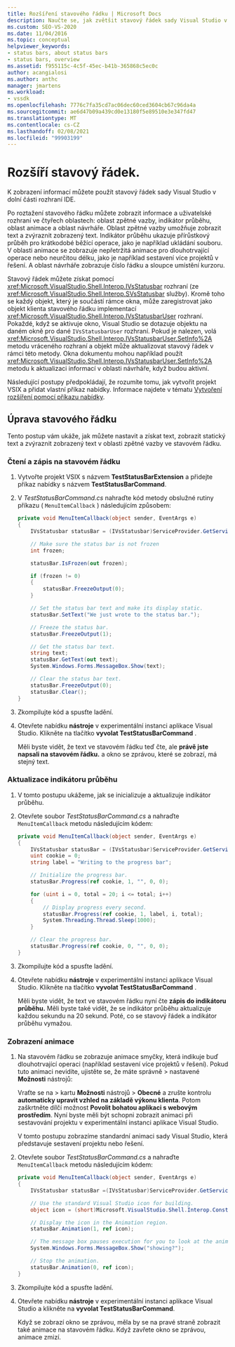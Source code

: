 ```yaml
---
title: Rozšíření stavového řádku | Microsoft Docs
description: Naučte se, jak zvětšit stavový řádek sady Visual Studio v dolní části integrovaného vývojového prostředí (IDE), která zobrazuje informace.
ms.custom: SEO-VS-2020
ms.date: 11/04/2016
ms.topic: conceptual
helpviewer_keywords:
- status bars, about status bars
- status bars, overview
ms.assetid: f955115c-4c5f-45ec-b41b-365868c5ec0c
author: acangialosi
ms.author: anthc
manager: jmartens
ms.workload:
- vssdk
ms.openlocfilehash: 7776c7fa35cd7ac06dec60ced3604cb67c96da4a
ms.sourcegitcommit: ae6d47b09a439cd0e13180f5e89510e3e347fd47
ms.translationtype: MT
ms.contentlocale: cs-CZ
ms.lasthandoff: 02/08/2021
ms.locfileid: "99903199"
---
```

# <a name="extend-the-status-bar"></a>Rozšíří stavový řádek.
K zobrazení informací můžete použít stavový řádek sady Visual Studio v dolní části rozhraní IDE.

 Po roztažení stavového řádku můžete zobrazit informace a uživatelské rozhraní ve čtyřech oblastech: oblast zpětné vazby, indikátor průběhu, oblast animace a oblast návrháře. Oblast zpětné vazby umožňuje zobrazit text a zvýraznit zobrazený text. Indikátor průběhu ukazuje přírůstkový průběh pro krátkodobé běžící operace, jako je například ukládání souboru. V oblasti animace se zobrazuje nepřetržitá animace pro dlouhotrvající operace nebo neurčitou délku, jako je například sestavení více projektů v řešení. A oblast návrháře zobrazuje číslo řádku a sloupce umístění kurzoru.

 Stavový řádek můžete získat pomocí <xref:Microsoft.VisualStudio.Shell.Interop.IVsStatusbar> rozhraní (ze <xref:Microsoft.VisualStudio.Shell.Interop.SVsStatusbar> služby). Kromě toho se každý objekt, který je součástí rámce okna, může zaregistrovat jako objekt klienta stavového řádku implementací <xref:Microsoft.VisualStudio.Shell.Interop.IVsStatusbarUser> rozhraní. Pokaždé, když se aktivuje okno, Visual Studio se dotazuje objektu na daném okně pro dané `IVsStatusbarUser` rozhraní. Pokud je nalezen, volá <xref:Microsoft.VisualStudio.Shell.Interop.IVsStatusbarUser.SetInfo%2A> metodu vráceného rozhraní a objekt může aktualizovat stavový řádek v rámci této metody. Okna dokumentu mohou například použít <xref:Microsoft.VisualStudio.Shell.Interop.IVsStatusbarUser.SetInfo%2A> metodu k aktualizaci informací v oblasti návrháře, když budou aktivní.

 Následující postupy předpokládají, že rozumíte tomu, jak vytvořit projekt VSIX a přidat vlastní příkaz nabídky. Informace najdete v tématu [Vytvoření rozšíření pomocí příkazu nabídky](../extensibility/creating-an-extension-with-a-menu-command.md).

## <a name="modify-the-status-bar"></a>Úprava stavového řádku
 Tento postup vám ukáže, jak můžete nastavit a získat text, zobrazit statický text a zvýraznit zobrazený text v oblasti zpětné vazby ve stavovém řádku.

### <a name="read-and-write-to-the-status-bar"></a>Čtení a zápis na stavovém řádku

1. Vytvořte projekt VSIX s názvem **TestStatusBarExtension** a přidejte příkaz nabídky s názvem **TestStatusBarCommand**.

2. V *TestStatusBarCommand.cs* nahraďte kód metody obslužné rutiny příkazu ( `MenuItemCallback` ) následujícím způsobem:

    ```csharp
    private void MenuItemCallback(object sender, EventArgs e)
    {
        IVsStatusbar statusBar = (IVsStatusbar)ServiceProvider.GetService(typeof(SVsStatusbar));

        // Make sure the status bar is not frozen
        int frozen;

        statusBar.IsFrozen(out frozen);

        if (frozen != 0)
        {
            statusBar.FreezeOutput(0);
        }

        // Set the status bar text and make its display static.
        statusBar.SetText("We just wrote to the status bar.");

        // Freeze the status bar.
        statusBar.FreezeOutput(1);

        // Get the status bar text.
        string text;
        statusBar.GetText(out text);
        System.Windows.Forms.MessageBox.Show(text);

        // Clear the status bar text.
        statusBar.FreezeOutput(0);
        statusBar.Clear();
    }
    ```

3. Zkompilujte kód a spusťte ladění.

4. Otevřete nabídku **nástroje** v experimentální instanci aplikace Visual Studio. Klikněte na tlačítko **vyvolat TestStatusBarCommand** .

     Měli byste vidět, že text ve stavovém řádku teď čte, ale **právě jste napsali na stavovém řádku.** a okno se zprávou, které se zobrazí, má stejný text.

### <a name="update-the-progress-bar"></a>Aktualizace indikátoru průběhu

1. V tomto postupu ukážeme, jak se inicializuje a aktualizuje indikátor průběhu.

2. Otevřete soubor *TestStatusBarCommand.cs* a nahraďte `MenuItemCallback` metodu následujícím kódem:

    ```csharp
    private void MenuItemCallback(object sender, EventArgs e)
    {
        IVsStatusbar statusBar = (IVsStatusbar)ServiceProvider.GetService(typeof(SVsStatusbar));
        uint cookie = 0;
        string label = "Writing to the progress bar";

        // Initialize the progress bar.
        statusBar.Progress(ref cookie, 1, "", 0, 0);

        for (uint i = 0, total = 20; i <= total; i++)
        {
            // Display progress every second.
            statusBar.Progress(ref cookie, 1, label, i, total);
            System.Threading.Thread.Sleep(1000);
        }

        // Clear the progress bar.
        statusBar.Progress(ref cookie, 0, "", 0, 0);
    }
    ```

3. Zkompilujte kód a spusťte ladění.

4. Otevřete nabídku **nástroje** v experimentální instanci aplikace Visual Studio. Klikněte na tlačítko **vyvolat TestStatusBarCommand** .

     Měli byste vidět, že text ve stavovém řádku nyní čte **zápis do indikátoru průběhu.** Měli byste také vidět, že se indikátor průběhu aktualizuje každou sekundu na 20 sekund. Poté, co se stavový řádek a indikátor průběhu vymažou.

### <a name="display-an-animation"></a>Zobrazení animace

1. Na stavovém řádku se zobrazuje animace smyčky, která indikuje buď dlouhotrvající operaci (například sestavení více projektů v řešení). Pokud tuto animaci nevidíte, ujistěte se, že máte správně   >  nastavené **Možnosti** nástrojů:

     Vraťte se na   >  kartu **Možnosti** nástrojů  >  **Obecné** a zrušte kontrolu **automaticky upravit vzhled na základě výkonu klienta**. Potom zaškrtněte dílčí možnost **Povolit bohatou aplikaci s webovým prostředím**. Nyní byste měli být schopni zobrazit animaci při sestavování projektu v experimentální instanci aplikace Visual Studio.

     V tomto postupu zobrazíme standardní animaci sady Visual Studio, která představuje sestavení projektu nebo řešení.

2. Otevřete soubor *TestStatusBarCommand.cs* a nahraďte `MenuItemCallback` metodu následujícím kódem:

    ```csharp
    private void MenuItemCallback(object sender, EventArgs e)
    {
        IVsStatusbar statusBar =(IVsStatusbar)ServiceProvider.GetService(typeof(SVsStatusbar));

        // Use the standard Visual Studio icon for building.
        object icon = (short)Microsoft.VisualStudio.Shell.Interop.Constants.SBAI_Build;

        // Display the icon in the Animation region.
        statusBar.Animation(1, ref icon);

        // The message box pauses execution for you to look at the animation.
        System.Windows.Forms.MessageBox.Show("showing?");

        // Stop the animation.
        statusBar.Animation(0, ref icon);
    }
    ```

3. Zkompilujte kód a spusťte ladění.

4. Otevřete nabídku **nástroje** v experimentální instanci aplikace Visual Studio a klikněte na **vyvolat TestStatusBarCommand**.

     Když se zobrazí okno se zprávou, měla by se na pravé straně zobrazit také animace na stavovém řádku. Když zavřete okno se zprávou, animace zmizí.
